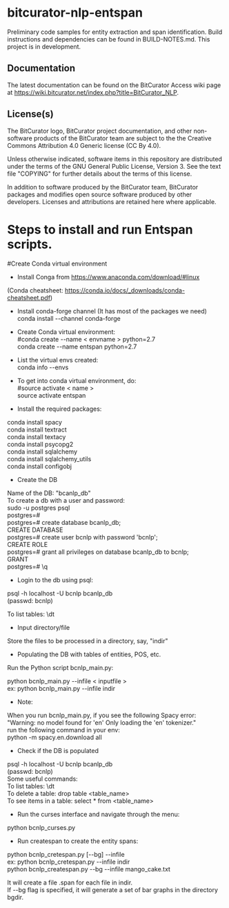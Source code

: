 # bitcurator-nlp-entspan

Preliminary code samples for entity extraction and span identification. Build instructions and dependencies can be found in BUILD-NOTES.md. This project is in development.

## Documentation

The latest documentation can be found on the BitCurator Access wiki page at https://wiki.bitcurator.net/index.php?title=BitCurator_NLP.

## License(s)

The BitCurator logo, BitCurator project documentation, and other non-software products of the BitCurator team are subject to the the Creative Commons Attribution 4.0 Generic license (CC By 4.0).

Unless otherwise indicated, software items in this repository are distributed under the terms of the GNU General Public License, Version 3. See the text file "COPYING" for further details about the terms of this license.

In addition to software produced by the BitCurator team, BitCurator packages and modifies open source software produced by other developers. Licenses and attributions are retained here where applicable.

# Steps to install and run Entspan scripts.

#Create Conda virtual environment
- Install Conga from
https://www.anaconda.com/download/#linux

(Conda cheatsheet: https://conda.io/docs/_downloads/conda-cheatsheet.pdf)

- Install conda-forge channel (It has most of the packages we need)  
conda install --channel conda-forge  

- Create Conda virtual environment:  
#conda create --name < envname > python=2.7  
conda create --name entspan python=2.7  

- List the virtual envs created:  
conda info --envs  

- To get into conda virtual environment, do:  
#source activate < name >  
source activate entspan  

- Install the required packages:    

conda install spacy  
conda install textract  
conda install textacy  
conda install psycopg2  
conda install sqlalchemy  
conda install sqlalchemy_utils  
conda install configobj  

- Create the DB  

Name of the DB: "bcanlp_db"  
To create a db with a user and password:  
sudo -u postgres psql  
postgres=#  
postgres=# create database bcanlp_db;  
CREATE DATABASE  
postgres=# create user bcnlp with password 'bcnlp';  
CREATE ROLE   
postgres=# grant all privileges on database bcanlp_db to bcnlp;  
GRANT  
postgres=# \q  

- Login to the db using psql:   

psql -h localhost -U bcnlp bcanlp_db  
(passwd: bcnlp)

To list tables: \dt

- Input directory/file  

Store the files to be processed in a directory, say, "indir"  

- Populating the DB with tables of entities, POS, etc.  

Run the Python script bcnlp_main.py:  

python bcnlp_main.py --infile < inputfile >   
ex: python bcnlp_main.py --infile indir   
    
- Note:  

When you run bcnlp_main.py, if you see the following Spacy error:  
"Warning: no model found for 'en' Only loading the 'en' tokenizer."  
run the following command in your env:  
python -m spacy.en.download all 
    
- Check if the DB is populated  

psql -h localhost -U bcnlp bcanlp_db  
(passwd: bcnlp)  
    Some useful commands:  
    To list tables: \dt  
    To delete a table: drop table <table_name>  
    To see items in a table: select * from <table_name>  
    
- Run the curses interface and navigate through the menu:  

python bcnlp_curses.py  

- Run createspan to create the entity spans: 

python bcnlp_cretespan.py [--bg] --infile <directory>   
ex: python bcnlp_cretespan.py --infile indir  
    python bcnlp_createspan.py --bg --infile mango_cake.txt   
    
It will create a file <file>.span for each file in indir.  
    If --bg flag is specified, it will generate a set of bar graphs in the directory bgdir.  

